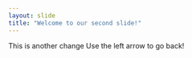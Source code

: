 ```yaml
---
layout: slide
title: "Welcome to our second slide!"
---
```

This is another change
Use the left arrow to go back!
